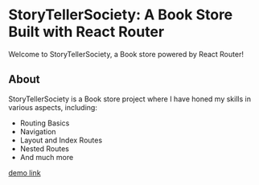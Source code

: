 # StoryTellerSociety: A Book Store Built with React Router

Welcome to StoryTellerSociety, a Book store powered by React Router!

## About
StoryTellerSociety is a Book store project where I have honed my skills in various aspects, including:

- Routing Basics
- Navigation
- Layout and Index Routes
- Nested Routes
- And much more

[demo link](https://wondrous-jalebi-687c1f.netlify.app/)
